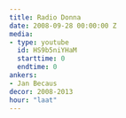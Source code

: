 ```yaml
---
title: Radio Donna
date: 2008-09-28 00:00:00 Z
media:
- type: youtube
  id: HS9b5niYHaM
  starttime: 0
  endtime: 0
ankers:
- Jan Becaus
decor: 2008-2013
hour: "laat"
---
```

